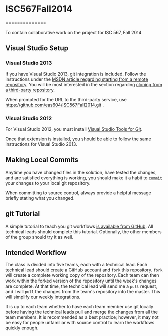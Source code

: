 # ISC567Fall2014
==============

To contain collaborative work on the project for ISC 567, Fall 2014

## Visual Studio Setup

### Visual Studio 2013

If you have Visual Studio 2013, git integration is included. Follow the instructions under the [MSDN article regarding starting from a remote repository](http://msdn.microsoft.com/en-us/library/hh850445.aspx#remote). You will be most interested in the section regarding [cloning from a third-party repository](http://msdn.microsoft.com/en-us/library/hh850445.aspx#remote_3rd_party_connect_clone).

When prompted for the URL to the third-party service, use https://github.com/eas604/ISC567Fall2014.git .

### Visual Studio 2012

For Visual Studio 2012, you must install [Visual Studio Tools for Git](http://visualstudiogallery.msdn.microsoft.com/abafc7d6-dcaa-40f4-8a5e-d6724bdb980c).

Once that extension is installed, you should be able to follow the same instructions for Visual Studio 2013.

## Making Local Commits

Anytime you have changed files in the solution, have tested the changes, and are satisfied everything is working, you should make it a habit to [`commit`](http://msdn.microsoft.com/en-us/library/hh967655.aspx#changes) your changes to your local git repository.

When committing to source control, always provide a helpful message briefly stating what you changed.

## git Tutorial

A simple tutorial to teach you git workflows [is available from GitHub](https://try.github.io/levels/1/challenges/1). All technical leads should complete this tutorial. Optionally, the other members of the group should try it as well.

## Intended Workflow

The class is divided into five teams, each with a technical lead. Each technical lead should create a GitHub account and `fork` this repository. `fork` will create a complete working copy of the repository. Each team can then work within the forked version of the repository until the week's changes are complete. At that time, the technical lead will send me a `pull` request, and I will `pull` the changes from the team's repository into the master. This will simplify our weekly integrations.

It is up to each team whether to have each team member use git locally before having the technical leads pull and merge the changes from all the team members. It is recommended as a best practice; however, it may not be easy for people unfamiliar with source control to learn the workflows quickly enough.
